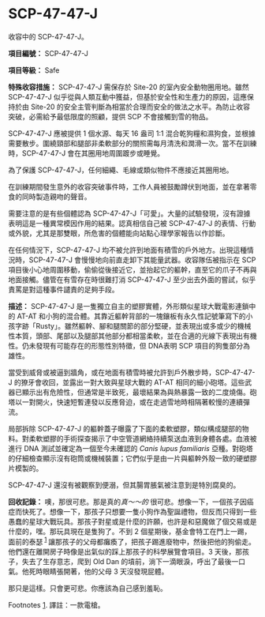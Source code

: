 # SCP-47-47-J
                        




收容中的 SCP-47-47-J。



**項目編號：** SCP-47-47-J

**項目等級：** Safe

**特殊收容措施：** SCP-47-47-J 需保存於 Site-20 的室內安全動物圈用地。雖然 SCP-47-47-J 似乎從與人類互動中獲益，但基於安全性和生產力的原因，這應保持於由 Site-20 的安全主管判斷為相當於合理而安全的做法之水平。為防止收容突破，必需給予最低限度的照顧，提供 SCP 不會接觸到雪的物品。

SCP-47-47-J 應被提供 1 個水源、每天 16 盎司 1:1 混合乾狗糧和濕狗食，並根據需要散步。圍繞頸部和腿部非柔軟部分的關照需每月清洗和潤滑一次。當不在訓練時，SCP-47-47-J 會在其圈用地周圍踱步或睡覺。

為了保護 SCP-47-47-J，任何細繩、毛線或類似物件不應接近其圈用地。

在訓練期間發生意外的收容突破事件時，工作人員被鼓勵蹲伏到地面，並在拿著零食的同時製造親吻的聲音。

需要注意的是有些個體認為 SCP-47-47-J「可愛」。大量的試驗發現，沒有證據表明這是一種異常模因作用的結果。認真相信自己被 SCP-47-47-J 的表情、行動或外貌，尤其是那雙眼，所危害的個體能向站點心理學家報告以作診斷。

在任何情況下，SCP-47-47-J 均不被允許到地面有積雪的戶外地方。出現這種情況時，SCP-47-47-J 會慢慢地向前直走卸下其能量武器。收容隊伍被指示在 SCP 項目後小心地周圍移動，偷偷從後接近它，並抬起它的軀幹，直至它的爪子不再與地面接觸。儘管在有雪存在時很難打消 SCP-47-47-J 至少出去外面的嘗試，似乎責罵是對這種事件譴責的足夠手段。

**描述：** SCP-47-47-J 是一隻獨立自主的塑膠實體，外形類似星球大戰電影連鎖中的 AT-AT 和小狗的混合體。其靠近軀幹背部的一塊鑲板有永久性記號筆寫下的小孩字跡「Rusty」。雖然軀幹、腳和腿關節的部分堅硬，並表現出或多或少的機械性本質，頭部、尾部以及腿部其他部分都相當柔軟，並在合適的光線下表現出有機性。仍未發現有可能存在的形態性別特徵，但 DNA表明 SCP 項目的狗隻部分為雄性。

當受到威脅或被逼到牆角，或在地面有積雪時被允許到戶外散步時，SCP-47-47-J 的獠牙會收回，並露出一對大致與星球大戰的 AT-AT 相同的細小砲塔。這些武器已顯示出有危險性，但通常是半致死，最壞結果為與熱暴露一致的二度燒傷。砲塔以一對開火，快速短暫連發以反應脅迫，或在走過雪地時相隔著較慢的連續彈流。

局部拆除 SCP-47-47-J 的軀幹蓋子曝露了下面的柔軟塑膠，類似構成腿部的物料。對柔軟塑膠的手術探查揭示了中空管道網絡持續泵送血液到身體各處。血液被進行 DNA 測試並確定為一個至今未確認的 *Canis lupus familiaris*  亞種。對砲塔的仔細檢查顯示沒有砲筒或機械裝置；它們似乎是由一片與軀幹外殼一致的硬塑膠片模製的。

SCP-47-47-J 還沒有被觀察到便溺，但其腸胃脹氣被注意到是特別腐臭的。

**回收記錄：** 噢，那很可悲。那是真的*真～～的* 很可悲。想像一下，一個孩子因癌症而快死了。想像一下，那孩子只想要一隻小狗作為聖誕禮物，但反而只得到一些愚蠢的星球大戰玩具。那孩子對星或是什麼的許願，也許是和惡魔做了個交易或是什麼的，嘿。那玩具現在是隻狗了。不到 2 個星期後，基金會特工在門上一踢，面前的泰瑟<sup class='footnoteref'>
 <a shape='rect' class='footnoteref' id='footnoteref-1' href='javascript:;' onclick='WIKIDOT.page.utils.scrollToReference(&apos;footnote-1&apos;)'>1</a>
</sup>讓那孩子的父母都癱瘓了，把孩子踢進廢物中，然後把他的狗偷走。他們還在離開房子時像是出氣似的踩上那孩子的科學展覽會項目。3 天後，那孩子，失去了生存意志，爬到 Old Dan 的墳前，淌下一滴眼淚，呼出了最後一口氣。他死時眼睛張開著，他的父母 3 天沒發現屁體。

那只是這樣。只會更可悲。你應該為自己感到羞恥。



Footnotes
<a shape='rect' href='javascript:;' onclick='WIKIDOT.page.utils.scrollToReference(&apos;footnoteref-1&apos;)'>1</a>. 譯註：一款電槍。


                    